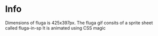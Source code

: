 # Info

Dimensions of fluga is 425x397px.
The fluga gif consits of a sprite sheet called fluga-in-sp
It is animated using CSS magic 